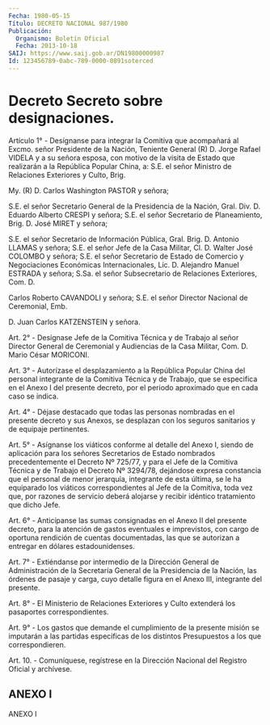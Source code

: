 ```yaml
---
Fecha: 1980-05-15
Título: DECRETO NACIONAL 987/1980
Publicación:
  Organismo: Boletín Oficial
  Fecha: 2013-10-18
SAIJ: https://www.saij.gob.ar/DN19800000987
Id: 123456789-0abc-789-0000-0891soterced
---
```

# Decreto Secreto sobre designaciones.

<a id="1"></a>
Artículo 1° - Desígnanse para integrar la Comitiva que acompañará al Excmo. señor Presidente de la Nación, Teniente General (R) D. Jorge Rafael VIDELA y a su señora esposa, con motivo de la visita de Estado que realizarán a la República Popular China, a: S.E. el señor Ministro de Relaciones Exteriores y Culto, Brig.

My. (R) D. Carlos Washington PASTOR y señora;

S.E. el señor Secretario General de la Presidencia de la Nación, Gral. Div. D. Eduardo Alberto CRESPI y señora; S.E. el señor Secretario de Planeamiento, Brig. D. José MIRET y señora;

S.E. el señor Secretario de Información Pública, Gral. Brig. D. Antonio LLAMAS y señora; S.E. el señor Jefe de la Casa Militar, Cl. D. Walter José COLOMBO y señora; S.E. el señor Secretario de Estado de Comercio y Negociaciones Económicas Internacionales, Lic. D. Alejandro Manuel ESTRADA y señora; S.Sa. el señor Subsecretario de Relaciones Exteriores, Com. D.

Carlos Roberto CAVANDOLI y señora; S.E. el señor Director Nacional de Ceremonial, Emb.

D. Juan Carlos KATZENSTEIN y señora.

<a id="2"></a>
Art. 2° - Desígnase Jefe de la Comitiva Técnica y de Trabajo al señor Director General de Ceremonial y Audiencias de la Casa Militar, Com. D. Mario César MORICONI.

<a id="3"></a>
Art. 3° - Autorízase el desplazamiento a la República Popular China del personal integrante de la Comitiva Técnica y de Trabajo, que se especifica en el Anexo I del presente decreto, por el periodo aproximado que en cada caso se indica.

<a id="4"></a>
Art. 4° - Déjase destacado que todas las personas nombradas en el presente decreto y sus Anexos, se desplazan con los seguros sanitarios y de equipaje pertinentes.

<a id="5"></a>
Art. 5° - Asígnanse los viáticos conforme al detalle del Anexo I, siendo de aplicación para los señores Secretarios de Estado nombrados precedentemente el Decreto Nº 725/77, y para el Jefe de la Comitiva Técnica y de Trabajo el Decreto Nº 3294/78, dejándose expresa constancia que el personal de menor jerarquía, integrante de esta última, se le ha equiparado los viáticos correspondientes al Jefe de la Comitiva, toda vez que, por razones de servicio deberá alojarse y recibir idéntico tratamiento que dicho Jefe.

<a id="6"></a>
Art. 6° - Anticípanse las sumas consignadas en el Anexo II del presente decreto, para la atención de gastos eventuales e imprevistos, con cargo de oportuna rendición de cuentas documentadas, las que se autorizan a entregar en dólares estadounidenses.

<a id="7"></a>
Art. 7° - Extiéndanse por intermedio de la Dirección General de Administración de la Secretaría General de la Presidencia de la Nación, las órdenes de pasaje y carga, cuyo detalle figura en el Anexo III, integrante del presente.

<a id="8"></a>
Art. 8° - El Ministerio de Relaciones Exteriores y Culto extenderá los pasaportes correspondientes.

<a id="9"></a>
Art. 9° - Los gastos que demande el cumplimiento de la presente misión se imputarán a las partidas especificas de los distintos Presupuestos a los que correspondieren.

<a id="10"></a>
Art. 10. - Comuníquese, regístrese en la Dirección Nacional del Registro Oficial y archívese.

## ANEXO I

ANEXO I